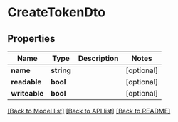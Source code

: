 # CreateTokenDto

## Properties
| Name          | Type       | Description | Notes      |
| ------------- | ---------- | ----------- | ---------- |
| **name**      | **string** |             | [optional] |
| **readable**  | **bool**   |             | [optional] |
| **writeable** | **bool**   |             | [optional] |

[[Back to Model list]](../../README.md#documentation-for-models) [[Back to API list]](../../README.md#documentation-for-api-endpoints) [[Back to README]](../../README.md)
